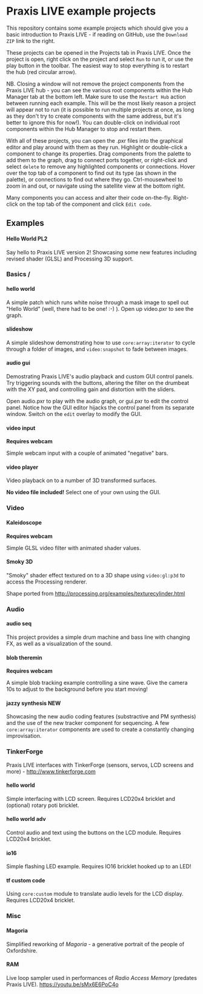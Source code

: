 # Praxis LIVE example projects

This repository contains some example projects which should give you a basic introduction to Praxis LIVE - if reading on GitHub, use the `Download ZIP` link to the right.

These projects can be opened in the Projects tab in Praxis LIVE.  Once the project is open, right click on the project and select `Run` to run it, or use the play button in the toolbar. The easiest way to stop everything is to restart the hub (red circular arrow).

NB. Closing a window will not remove the project components from the Praxis LIVE hub - you can see the various root components within the Hub Manager tab at the bottom left.  Make sure to use the `Restart Hub` action between running each example. This will be the most likely reason a project will appear not to run (it is possible to run multiple projects at once, as long as they don't try to create components with the same address, but it's better to ignore this for now!). You can double-click on individual root components within the Hub Manager to stop and restart them.

With all of these projects, you can open the .pxr files into the graphical editor and play around with them as they run.  Highlight or double-click a component to change its properties.  Drag components from the palette to add them to the graph, drag to connect ports together, or right-click and select `delete` to remove any highlighted components or connections.  Hover over the top tab of a component to find out its type (as shown in the palette), or connections to find out where they go.  Ctrl-mousewheel to zoom in and out, or navigate using the satellite view at the bottom right.

Many components you can access and alter their code on-the-fly. Right-click on the top tab of the component and click `Edit code`.

## Examples

#### Hello World PL2

Say hello to Praxis LIVE version 2! Showcasing some new features including revised shader (GLSL) and Processing 3D support.

### Basics /

#### hello world

A simple patch which runs white noise through a mask image to spell out "Hello World" (well, there had to be one! :-) ).  Open up video.pxr to see the graph.

#### slideshow

A simple slideshow demonstrating how to use `core:array:iterator` to cycle through a folder of images, and `video:snapshot` to fade between images.

#### audio gui

Demostrating Praxis LIVE's audio playback and custom GUI control panels.  Try triggering sounds with the buttons, altering the filter on the drumbeat with the XY pad, and controlling gain and distortion with the sliders.

Open audio.pxr to play with the audio graph, or gui.pxr to edit the control panel.  Notice how the GUI editor hijacks the control panel from its separate window.  Switch on the `edit` overlay to modify the GUI.

#### video input

**Requires webcam**

Simple webcam input with a couple of animated "negative" bars.

#### video player

Video playback on to a number of 3D transformed surfaces.

**No video file included!** Select one of your own using the GUI.

### Video

#### Kaleidoscope

**Requires webcam**

Simple GLSL video filter with animated shader values.

#### Smoky 3D

"Smoky" shader effect textured on to a 3D shape using `video:gl:p3d` to access the Processing renderer.

Shape ported from http://processing.org/examples/texturecylinder.html

### Audio

#### audio seq

This project provides a simple drum machine and bass line with changing FX, as well as a visualization of the sound.

#### blob theremin

**Requires webcam**

A simple blob tracking example controlling a sine wave. Give the camera 10s to adjust to the background before you start moving!

#### jazzy synthesis **NEW**

Showcasing the new audio coding features (substractive and PM synthesis) and the use of the new tracker component for sequencing. A few `core:array:iterator` components are used to create a constantly changing improvisation.

### TinkerForge

Praxis LIVE interfaces with TinkerForge (sensors, servos, LCD screens and more) - http://www.tinkerforge.com

#### hello world

Simple interfacing with LCD screen. Requires LCD20x4 bricklet and (optional) rotary poti bricklet.

#### hello world adv

Control audio and text using the buttons on the LCD module. Requires LCD20x4 bricklet.

#### io16

Simple flashing LED example. Requires IO16 bricklet hooked up to an LED!

#### tf custom code

Using `core:custom` module to translate audio levels for the LCD display. Requires LCD20x4 bricklet.

### Misc

#### Magoria

Simplified reworking of _Magoria_ - a generative portrait of the people of Oxfordshire.

#### RAM

Live loop sampler used in performances of _Radio Access Memory_ (predates Praxis LIVE). https://youtu.be/sMx6E6PoC4o

 

